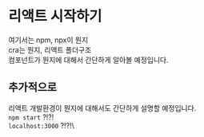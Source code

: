 # 리액트 시작하기

여기서는 npm, npx이 뭔지\
cra는 뭔지, 리액트 폴더구조\
컴포넌트가 뭔지에 대해서 간단하게 알아볼 예정입니다.

## 추가적으로

리액트 개발환경이 뭔지에 대해서도 간단하게 설명할 예정입니다.\
`npm start` ?!?!\
`localhost:3000` ?!?!\
